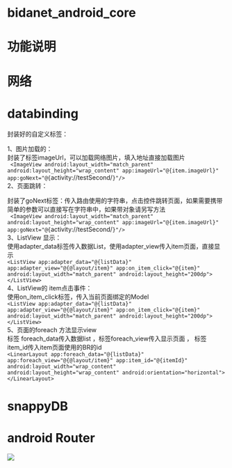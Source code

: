 # bidanet_android_core

# 功能说明

# 网络

# databinding


封装好的自定义标签：

1、图片加载的：<br/>
封装了标签imageUrl，可以加载网络图片，填入地址直接加载图片
<br/>
   `
        <ImageView
            android:layout_width="match_parent" 
            android:layout_height="wrap_content"
            app:imageUrl="@{item.imageUrl}"
            app:goNext="@{`activity://testSecond/`}"/>
`<br/>
2、页面跳转：<br/>

封装了goNext标签：传入路由使用的字符串，点击控件跳转页面，如果需要携带简单的参数可以直接写在字符串中，如果带对象请另写方法<br/>
    `
        <ImageView
            android:layout_width="match_parent"
            android:layout_height="wrap_content"
            app:imageUrl="@{item.imageUrl}"
            app:goNext="@{`activity://testSecond/`}"/>
     `<br/>
3、ListView 显示：<br/>
使用adapter_data标签传入数据List，使用adapter_view传入item页面，直接显示<br/>
  `
        <ListView
            app:adapter_data="@{listData}"
            app:adapter_view="@{@layout/item}"
            app:on_item_click="@{item}"
            android:layout_width="match_parent"
            android:layout_height="200dp">
        </ListView>
   `<br/>
 4、ListView的 item点击事件：<br/>
 使用on_item_click标签，传入当前页面绑定的Model<br/>
 `
         <ListView
            app:adapter_data="@{listData}"
            app:adapter_view="@{@layout/item}"
            app:on_item_click="@{item}"
            android:layout_width="match_parent"
            android:layout_height="200dp">
        </ListView>
 `<br/>
 5、页面的foreach 方法显示view<br/>
 标签 foreach_data传入数据list ，标签foreach_view传入显示页面 ， 标签item_id传入item页面使用的BR的id<br/>
 `
         <LinearLayout
            app:foreach_data="@{listData}"
            app:foreach_view="@{@layout/item}"
            app:item_id="@{itemId}"
            android:layout_width="wrap_content"
            android:layout_height="wrap_content"
            android:orientation="horizontal">
        </LinearLayout>
 `<br/>
 
# snappyDB

# android Router


[![](https://jitpack.io/v/xuejike/bidanet_android_core.svg)](https://jitpack.io/#xuejike/bidanet_android_core)


